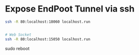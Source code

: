  # Expose EndPoot Tunnel via ssh
```bash
ssh -R 80:localhost:18060 localhost.run 


# Web Socket
ssh -R 80:localhost:15050 localhost.run 
```


sudo reboot